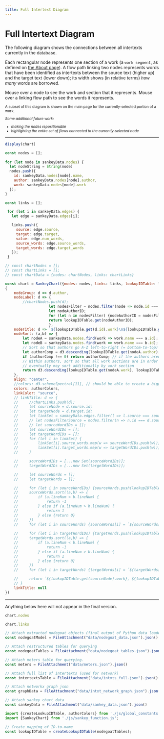 ```yaml
---
title: Full Intertext Diagram
---
```


# Full Intertext Diagram

The following diagram shows the connections between all intertexts currently in the database.

Each rectangular node represents one section of a work (a `work segment`, as defined on <a href="./about#database-design">the About page</a>). A flow path linking two nodes represents words that have been identified as intertexts between the source text (higher up) and the target text (lower down); its width shows (in relative terms) *how many* words are borrowed.

Mouse over a node to see the work and section that it represents. Mouse over a linking flow path to see the words it represents.

<div style="font-size:smaller;">

A subset of this diagram is shown on the main page for the currently-selected portion of a work.

*Some additional future work:*
- *making the nodes repositionable*
- *highlighting the entire set of flows connected to the currently-selected node*

</div>
<hr>

<div>

```js
display(chart)
```
</div>

```js
const nodes = [];
  
for (let node in sankeyData.nodes) {
  let nodeString = String(node)
  nodes.push({
    id: sankeyData.nodes[node].name,
    author: sankeyData.nodes[node].author,
    work: sankeyData.nodes[node].work
  });
}
```

```js
const links = [];

 for (let i in sankeyData.edges) {
   let edge = sankeyData.edges[i];

   links.push({
     source: edge.source,
     target: edge.target,
     value: edge.num_words,
	 source_words: edge.source_words,
	 target_words: edge.target_words
   });
 }
```

```js
// const chartNodes = [];
// const chartLinks = [];
// const chartData = {nodes: chartNodes, links: chartLinks}

const chart = SankeyChart({nodes: nodes, links: links, lookupIDTable: lookupIDTable},
{
    nodeGroup: d => d.author,
    nodeLabel: d => {
        //chartNodes.push(d);
                    let nodesFilter = nodes.filter(node => node.id === d.id);
                    let nodeAuthorID;
                    for (let n in nodesFilter) {nodeAuthorID = nodesFilter[n].author}
                    return lookupIDTable.get(nodeAuthorID);
                    },
    nodeTitle: d => `${lookupIDTable.get(d.id).work}\n${lookupIDTable.get(d.id).section}`,
    nodeSort: (a,b) => {
        let nodeA = sankeyData.nodes.find(work => work.name === a.id);
        let nodeB = sankeyData.nodes.find(work => work.name === b.id);
        // Sort so that authors go A-Z left-to-right (= bottom-to-top)
        let authorComp = d3.descending(lookupIDTable.get(nodeA.author), lookupIDTable.get(nodeB.author));
        if (authorComp !== 0) return authorComp; // if the authors aren't the same, don't go any further in sorting
        // Within authors, sort so that all work sections are in order by work
        // eventually may sort additionally by work section
        return d3.descending(lookupIDTable.get(nodeA.work), lookupIDTable.get(nodeB.work));
    },
    align: "center",
    //colors: d3.schemeSpectral[11], // should be able to create a bigger range by bringing colorcet colors in via Python
    colors: authorColors,
    linkColor: "source",
    // linkTitle: d => {
    //     //chartLinks.push(d);
    //     let sourceNode = d.source.id;
    //     let targetNode = d.target.id;
    //     let linkSet = sankeyData.edges.filter(l => l.source === sourceNode && l.target === targetNode);
    //     // let nodesFilterSource = nodes.filter(n => n.id === d.source.id);
    //     // let sourceWordIDs = [];
    //     let sourceWordIDs = [];
    //     let targetWordIDs = [];
    //     for (let i in linkSet) {
    //         linkSet[i].source_words.map(w => sourceWordIDs.push(w));
    //         linkSet[i].target_words.map(w => targetWordIDs.push(w));
    //     }

    //     sourceWordIDs = [...new Set(sourceWordIDs)];
    //     targetWordIDs = [...new Set(targetWordIDs)];

    //     let sourceWords = [];
    //     let targetWords = [];

    //     for (let i in sourceWordIDs) {sourceWords.push(lookupIDTable.get(sourceWordIDs[i]));}
    //     sourceWords.sort((a,b) => {
    //         if (a.lineNum < b.lineNum) {
    //             return -1
    //         } else if (a.lineNum > b.lineNum) {
    //             return 1
    //         } else {return 0}
    //     })
    //     for (let i in sourceWords) {sourceWords[i] = `${sourceWords[i].word} (line ${sourceWords[i].lineNum})`}
        
    //     for (let i in targetWordIDs) {targetWords.push(lookupIDTable.get(targetWordIDs[i]));}
    //     targetWords.sort((a,b) => {
    //         if (a.lineNum < b.lineNum) {
    //             return -1
    //         } else if (a.lineNum > b.lineNum) {
    //             return 1
    //         } else {return 0}
    //     })
    //     for (let i in targetWords) {targetWords[i] = `${targetWords[i].word} (line ${targetWords[i].lineNum})`}

    //     return `${lookupIDTable.get(sourceNode).work}, ${lookupIDTable.get(sourceNode).section}: ${sourceWords.join(', ')}\n${lookupIDTable.get(targetNode).work}, ${lookupIDTable.get(targetNode).section}: ${targetWords.join(', ')}`;
    // }
    linkTitle: null
})

```

<hr>

Anything below here will not appear in the final version.

```js
chart.nodes
```
```js
chart.links
```

<!-- LOAD DATA, ETC. BELOW THIS LINE -->

<!-- Load data -->

```js
// Attach extracted nodegoat objects (final output of Python data loader)
const nodegoatModel = FileAttachment("data/nodegoat_data.json").json()
```
```js
// Attach restructured tables for querying
const nodegoatTables = FileAttachment("data/nodegoat_tables.json").json()
```
```js
// Attach meters table for querying.
const meters = FileAttachment("data/meters.json").json()
```
```js
// Attach full list of intertexts (used for network)
const intertextsTable = FileAttachment("data/intxts_full.json").json()
```
```js
// Attach networkx graph json
const graphData = FileAttachment("data/intxt_network_graph.json").json()
```
```js
// Attach sankey chart data
const sankeyData = FileAttachment("data/sankey_data.json").json()
```
<!-- End load data -->


<!-- Import modules and constants -->

```js
import {createLookupIDTable, authorColors} from './js/global_constants.js';
import {SankeyChart} from './js/sankey_function.js';
```

```js
// Create mapping of ID-to-name
const lookupIDTable = createLookupIDTable(nodegoatTables);
```

<!-- End import modules and constants -->
